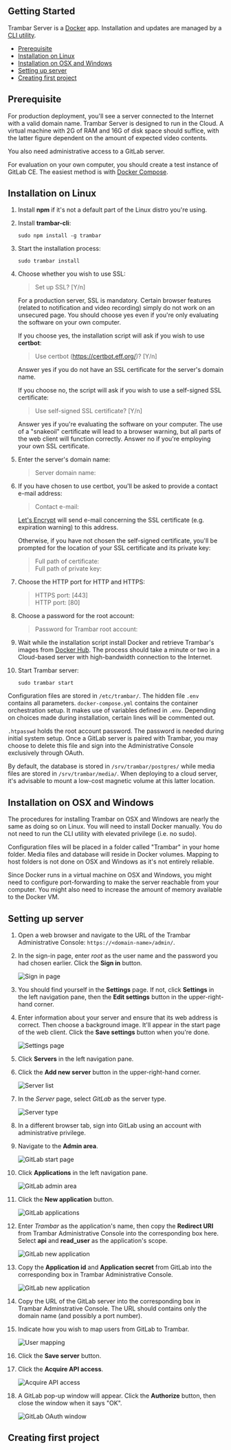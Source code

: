 Getting Started
---------------

Trambar Server is a [Docker](https://www.docker.com/) app. Installation and
updates are managed by a [CLI utility](https://github.com/chung-leong/trambar-cli).

* [Prerequisite](#prerequisite)
* [Installation on Linux](#installation-on-linux)
* [Installation on OSX and Windows](#installation-on-osx-and-windows)
* [Setting up server](#setting-up-server)
* [Creating first project](#creating-first-project)

## Prerequisite

For production deployment, you'll see a server connected to the Internet with a
valid domain name. Trambar Server is designed to run in the Cloud. A virtual machine
with 2G of RAM and 16G of disk space should suffice, with the latter figure dependent
on the amount of expected video contents.

You also need administrative access to a GitLab server.

For evaluation on your own computer, you should create a test instance of
GitLab CE. The easiest method is with [Docker Compose](https://docs.gitlab.com/omnibus/docker/#install-gitlab-using-docker-compose).

## Installation on Linux

1. Install **npm** if it's not a default part of the Linux distro you're using.

2. Install **trambar-cli**:

   `sudo npm install -g trambar`

3. Start the installation process:

   `sudo trambar install`

4. Choose whether you wish to use SSL:

   > Set up SSL? [Y/n]

   For a production server, SSL is mandatory. Certain browser features (related
   to notification and video recording) simply do not work on an unsecured page.
   You should choose yes even if you're only evaluating the software on your own
   computer.

   If you choose yes, the installation script will ask if you wish to use
   **certbot**:

   > Use certbot (https://certbot.eff.org/)? [Y/n]

   Answer yes if you do not have an SSL certificate for the server's domain name.

   If you choose no, the script will ask if you wish to use a self-signed SSL
   certificate:

   > Use self-signed SSL certificate? [Y/n]

   Answer yes if you're evaluating the software on your computer. The use of a
   "snakeoil" certificate will lead to a browser warning, but all parts of the
   web client will function correctly. Answer no if you're employing your own
   SSL certificate.

5. Enter the server's domain name:

   > Server domain name:

6. If you have chosen to use certbot, you'll be asked to provide a contact
   e-mail address:

   > Contact e-mail:

   [Let's Encrypt](https://letsencrypt.org/) will send e-mail concerning the
   SSL certificate (e.g. expiration warning) to this address.

   Otherwise, if you have not chosen the self-signed certificate, you'll be
   prompted for the location of your SSL certificate and its private key:

   > Full path of certificate:  
   > Full path of private key:

7. Choose the HTTP port for HTTP and HTTPS:

   > HTTPS port: [443]  
   > HTTP port: [80]

8. Choose a password for the root account:

   > Password for Trambar root account:

9. Wait while the installation script install Docker and retrieve Trambar's
   images from [Docker Hub](https://hub.docker.com/u/trambar/dashboard/). The
   process should take a minute or two in a Cloud-based server with
   high-bandwidth connection to the Internet.

10. Start Trambar server:

    `sudo trambar start`

Configuration files are stored in `/etc/trambar/`. The hidden file `.env`
contains all parameters. `docker-compose.yml` contains the container
orchestration setup. It makes use of variables defined in `.env`.
Depending on choices made during installation, certain lines will be commented
out.

`.htpasswd` holds the root account password. The password is needed during
initial system setup. Once a GitLab server is paired with Trambar, you may
choose to delete this file and sign into the Administrative Console exclusively
through OAuth.

By default, the database is stored in `/srv/trambar/postgres/` while media
files are stored in `/srv/trambar/media/`. When deploying to a cloud
server, it's advisable to mount a low-cost magnetic volume at this latter
location.

## Installation on OSX and Windows

The procedures for installing Trambar on OSX and Windows are nearly the same as
doing so on Linux. You will need to install Docker manually. You do not need to
run the CLI utility with elevated privilege (i.e. no sudo).

Configuration files will be placed in a folder called "Trambar" in your home
folder. Media files and database will reside in Docker volumes. Mapping to host
folders is not done on OSX and Windows as it's not entirely reliable.

Since Docker runs in a virtual machine on OSX and Windows, you might need to
configure port-forwarding to make the server reachable from your computer.
You might also need to increase the amount of memory available to the Docker VM.

## Setting up server

1. Open a web browser and navigate to the URL of the Trambar Administrative
   Console: `https://<domain-name>/admin/`.

2. In the sign-in page, enter *root* as the user name and the password you had
   chosen earlier. Click the **Sign in** button.

   ![Sign in page](img/admin-sign-in.png)

3. You should find yourself in the **Settings** page. If not, click **Settings**
   in the left navigation pane, then the **Edit settings** button in the
   upper-right-hand corner.

4. Enter information about your server and ensure that its web address is
   correct. Then choose a background image. It'll appear in the start page of
   the web client. Click the **Save settings** button when you're done.

   ![Settings page](img/admin-settings.png)

5. Click **Servers** in the left navigation pane.

6. Click the **Add new server** button in the upper-right-hand corner.

   ![Server list](img/admin-server-list-add.png)

7. In the *Server* page, select *GitLab* as the server type.

   ![Server type](img/admin-server-type-select.png)

8. In a different browser tab, sign into GitLab using an account with
   administrative privilege.

9. Navigate to the **Admin area**.

   ![GitLab start page](img/gitlab-home.png)

10. Click **Applications** in the left navigation pane. 
    
    ![GitLab admin area](img/gitlab-admin-area.png)

11. Click the **New application** button. 
 
    ![GitLab applications](img/gitlab-applications.png)

12. Enter *Trambar* as the application's name, then copy the **Redirect URI**
    from Trambar Administrative Console into the corresponding box here.
    Select **api** and **read_user** as the application's scope. 
 
    ![GitLab new application](img/gitlab-application.png)

13. Copy the **Application id** and **Application secret** from GitLab into the
    corresponding box in Trambar Administrative Console. 
 
    ![GitLab new application](img/gitlab-application-summary.png)

14. Copy the URL of the GitLab server into the corresponding box in Trambar
    Adminstrative Console. The URL should contains only the domain name (and
    possibly a port number).

15. Indicate how you wish to map users from GitLab to Trambar. 

    ![User mapping](img/admin-server-new-users.png)

16. Click the **Save server** button.

17. Click the **Acquire API access**. 

    ![Acquire API access](img/admin-server-acquire-access.png)

18. A GitLab pop-up window will appear. Click the **Authorize** button, then
    close the window when it says "OK". 

    ![GitLab OAuth window](img/gitlab-oauth.png)

    

## Creating first project
